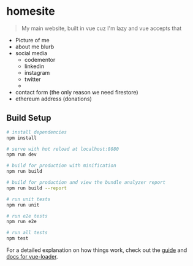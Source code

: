 # homesite

> My main website, built in vue cuz I'm lazy and vue accepts that

- Picture of me
- about me blurb
- social media
  - codementor
  - linkedin
  - instagram
  - twitter
  - 
- contact form (the only reason we need firestore)
- ethereum address (donations)

## Build Setup

``` bash
# install dependencies
npm install

# serve with hot reload at localhost:8080
npm run dev

# build for production with minification
npm run build

# build for production and view the bundle analyzer report
npm run build --report

# run unit tests
npm run unit

# run e2e tests
npm run e2e

# run all tests
npm test
```

For a detailed explanation on how things work, check out the [guide](http://vuejs-templates.github.io/webpack/) and [docs for vue-loader](http://vuejs.github.io/vue-loader).



